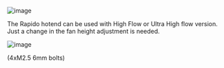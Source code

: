 ![image](https://user-images.githubusercontent.com/37383368/143940069-5d3a2d2a-5ee7-445e-a734-2630c3cb6374.png)

The Rapido hotend can be used with High Flow or Ultra High flow version. Just a change in the fan height adjustment is needed.

![image](https://user-images.githubusercontent.com/37383368/143941990-cbd442ae-7b0b-421b-ab84-ef9cc7189d13.png)

(4xM2.5 6mm bolts)
